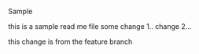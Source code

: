 Sample 

this is a sample read me file
some change 1..
change 2...


this change is from the feature branch
